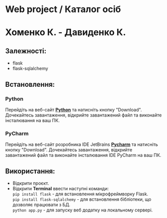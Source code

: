 # Web project / Каталог осіб

# Хоменко К. - Давиденко К.

## Залежності:
* flask
* flask-sqlalchemy


## Встановлення:

### Python
Перейдіть на веб-сайт **[Python](https://www.python.org/downloads/)** та натисніть кнопку "Download".
Дочекайтесь завантаження, відкрийте завантажений файл та виконайте інсталювання на ваш ПК.

### PyCharm
Перейдіть на веб-сайт розробника IDE JetBrains **[Pycharm](https://www.jetbrains.com/pycharm/)** та натисніть кнопку "Download".
Дочекайтесь завантаження, відкрийте завантажений файл та виконайте інсталювання IDE PyCharm на ваш ПК.


## Використання:
* Відкрити проєкт.
* Відкрити **Terminal** ввести наступні команди: <br>
  `pip install flask` - для встановлення мікрофреймворку Flask.  <br>
  `pip install flask-sqlalchemy` - для встановлення бібліотеки, що дозволяє працювати з БД.  <br>
  `python app.py` - для запуску веб додатку на локальному сервері.
